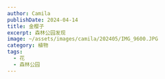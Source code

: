 ```yaml
---
author: Camila
publishDate: 2024-04-14
title: 金樱子
excerpt: 森林公园发现
image: ~/assets/images/camila/202405/IMG_9600.JPG
category: 植物
tags:
  - 花
  - 森林公园
---
```

